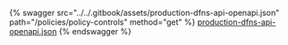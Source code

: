 {% swagger src="../../.gitbook/assets/production-dfns-api-openapi.json" path="/policies/policy-controls" method="get" %}
[production-dfns-api-openapi.json](../../.gitbook/assets/production-dfns-api-openapi.json)
{% endswagger %}
